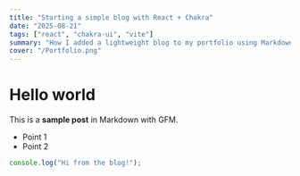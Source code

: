```yaml
---
title: "Starting a simple blog with React + Chakra"
date: "2025-08-21"
tags: ["react", "chakra-ui", "vite"]
summary: "How I added a lightweight blog to my portfolio using Markdown, Vite and Chakra UI."
cover: "/Portfolio.png"
---
```


# Hello world

This is a **sample post** in Markdown with GFM.

- Point 1
- Point 2

```js
console.log("Hi from the blog!");